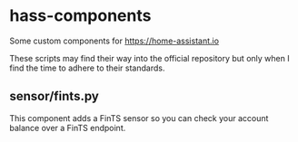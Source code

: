 # hass-components
Some custom components for https://home-assistant.io

These scripts may find their way into the official repository but only when I find the time to adhere to their standards.

## sensor/fints.py
This component adds a FinTS sensor so you can check your account balance over a FinTS endpoint.
